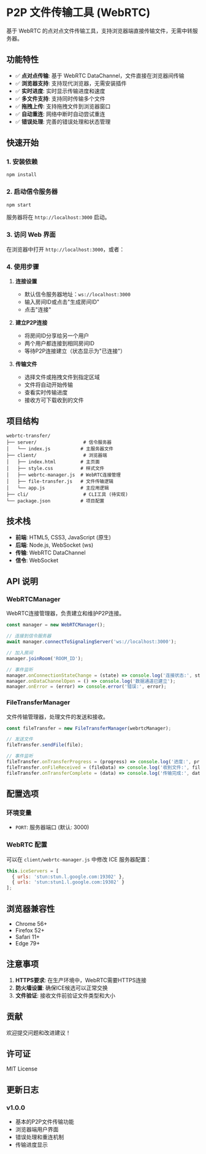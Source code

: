 # P2P 文件传输工具 (WebRTC)

基于 WebRTC 的点对点文件传输工具，支持浏览器端直接传输文件，无需中转服务器。

## 功能特性

- ✅ **点对点传输**: 基于 WebRTC DataChannel，文件直接在浏览器间传输
- ✅ **浏览器支持**: 支持现代浏览器，无需安装插件
- ✅ **实时进度**: 实时显示传输进度和速度
- ✅ **多文件支持**: 支持同时传输多个文件
- ✅ **拖拽上传**: 支持拖拽文件到浏览器窗口
- ✅ **自动重连**: 网络中断时自动尝试重连
- ✅ **错误处理**: 完善的错误处理和状态管理

## 快速开始

### 1. 安装依赖

```bash
npm install
```

### 2. 启动信令服务器

```bash
npm start
```

服务器将在 `http://localhost:3000` 启动。

### 3. 访问 Web 界面

在浏览器中打开 `http://localhost:3000`，或者：

### 4. 使用步骤

1. **连接设置**
   - 默认信令服务器地址：`ws://localhost:3000`
   - 输入房间ID或点击"生成房间ID"
   - 点击"连接"

2. **建立P2P连接**
   - 将房间ID分享给另一个用户
   - 两个用户都连接到相同房间ID
   - 等待P2P连接建立（状态显示为"已连接"）

3. **传输文件**
   - 选择文件或拖拽文件到指定区域
   - 文件将自动开始传输
   - 查看实时传输进度
   - 接收方可下载收到的文件

## 项目结构

```
webrtc-transfer/
├── server/                 # 信令服务器
│   └── index.js           # 主服务器文件
├── client/                 # 浏览器端
│   ├── index.html         # 主页面
│   ├── style.css          # 样式文件
│   ├── webrtc-manager.js  # WebRTC连接管理
│   ├── file-transfer.js   # 文件传输逻辑
│   └── app.js             # 主应用逻辑
├── cli/                    # CLI工具 (待实现)
└── package.json           # 项目配置
```

## 技术栈

- **前端**: HTML5, CSS3, JavaScript (原生)
- **后端**: Node.js, WebSocket (ws)
- **传输**: WebRTC DataChannel
- **信令**: WebSocket

## API 说明

### WebRTCManager

WebRTC连接管理器，负责建立和维护P2P连接。

```javascript
const manager = new WebRTCManager();

// 连接到信令服务器
await manager.connectToSignalingServer('ws://localhost:3000');

// 加入房间
manager.joinRoom('ROOM_ID');

// 事件监听
manager.onConnectionStateChange = (state) => console.log('连接状态:', state);
manager.onDataChannelOpen = () => console.log('数据通道已建立');
manager.onError = (error) => console.error('错误:', error);
```

### FileTransferManager

文件传输管理器，处理文件的发送和接收。

```javascript
const fileTransfer = new FileTransferManager(webrtcManager);

// 发送文件
fileTransfer.sendFile(file);

// 事件监听
fileTransfer.onTransferProgress = (progress) => console.log('进度:', progress);
fileTransfer.onFileReceived = (fileData) => console.log('收到文件:', fileData);
fileTransfer.onTransferComplete = (data) => console.log('传输完成:', data);
```

## 配置选项

### 环境变量

- `PORT`: 服务器端口 (默认: 3000)

### WebRTC 配置

可以在 `client/webrtc-manager.js` 中修改 ICE 服务器配置：

```javascript
this.iceServers = [
  { urls: 'stun:stun.l.google.com:19302' },
  { urls: 'stun:stun1.l.google.com:19302' }
];
```

## 浏览器兼容性

- Chrome 56+
- Firefox 52+
- Safari 11+
- Edge 79+

## 注意事项

1. **HTTPS要求**: 在生产环境中，WebRTC需要HTTPS连接
2. **防火墙设置**: 确保ICE候选可以正常交换
3. **文件验证**: 接收文件前验证文件类型和大小

## 贡献

欢迎提交问题和改进建议！

## 许可证

MIT License

## 更新日志

### v1.0.0
- 基本的P2P文件传输功能
- 浏览器端用户界面
- 错误处理和重连机制
- 传输进度显示
